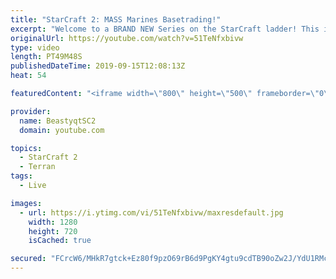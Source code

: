 ```yaml
---
title: "StarCraft 2: MASS Marines Basetrading!"
excerpt: "Welcome to a BRAND NEW Series on the StarCraft ladder! This is the \"Mass Marines to Grandmaster\" challenge, where the only attacking unit that I'm allowed to make is Marines - and that's it! I am allowed to make Medivacs just so that the gaemplay is not too monotonous, but I believe I could even make"
originalUrl: https://youtube.com/watch?v=51TeNfxbivw
type: video
length: PT49M48S
publishedDateTime: 2019-09-15T12:08:13Z
heat: 54

featuredContent: "<iframe width=\"800\" height=\"500\" frameborder=\"0\" src=\"https://www.youtube.com/embed/51TeNfxbivw\" allow=\"accelerometer; autoplay; encrypted-media; gyroscope; picture-in-picture\" allowfullscreen></iframe>"

provider:
  name: BeastyqtSC2
  domain: youtube.com

topics:
  - StarCraft 2
  - Terran
tags:
  - Live

images:
  - url: https://i.ytimg.com/vi/51TeNfxbivw/maxresdefault.jpg
    width: 1280
    height: 720
    isCached: true

secured: "FCrcW6/MHkR7gtck+Ez80f9pzO69rB6d9PgKY4gtu9cdTB90oZw2J/YdU1RMcBB6L2zzU6TBXS0h7RE1LZuX2WvnBaGSn4QUEkO7fH652namW7sT5iXfPMMxd0xaV5VKJ3du2blpXyrRyazI8T93PYktM85JNFkm7gZJ8Zk/dOgtnTjbyd+RCXT32iLsLYg4EESfX8nfulP9Pnv2Z88L0y+NoSsV5oUhg+BSAR2U+mGBU8s1PYJ0FxzH9f3YO1VzBOff1pnopzAAbLunqCQVFUgUzswF6vYiOJ9/ImYTPX7pxnLqRVyQw9sO2ZPWNtzvzesOeAK7a/e9My2SQUJniA8thiCd0k0a4LDgZ+KpxBAOhZtOKcbZ8y9FwxyrdA7kohLeeJ5y0gupPYgIhX3hpGw6Y8f//FXvFYPfwr3Jkwc=;Kp6QbtyBUrVczFQazyCRpA=="
---
```


